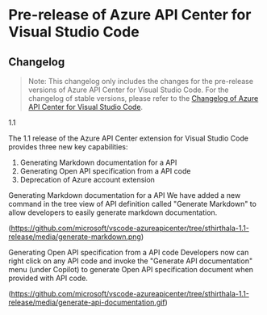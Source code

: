 # Pre-release of Azure API Center for Visual Studio Code
## Changelog

> Note: This changelog only includes the changes for the pre-release versions of Azure API Center for Visual Studio Code. For the changelog of stable versions, please refer to the [Changelog of Azure API Center for Visual Studio Code](https://github.com/microsoft/vscode-azureapicenter/blob/main/CHANGELOG.md).

1.1

The 1.1 release of the Azure API Center extension for Visual Studio Code provides three new key capabilities:
1. Generating Markdown documentation for a API
2. Generating Open API specification from a API code
3. Deprecation of Azure account extension 

Generating Markdown documentation for a API
We have added a new command in the tree view of API definition called "Generate Markdown" to allow developers to easily generate markdown documentation.

(https://github.com/microsoft/vscode-azureapicenter/tree/sthirthala-1.1-release/media/generate-markdown.png)

Generating Open API specification from a API code
Developers now can right click on any API code and invoke the "Generate API documentation" menu (under Copilot) to generate Open API specification document when provided with API code.  

(https://github.com/microsoft/vscode-azureapicenter/tree/sthirthala-1.1-release/media/generate-api-documentation.gif)
